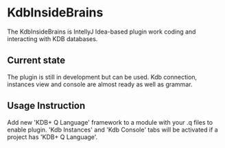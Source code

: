 # KdbInsideBrains #

The KdbInsideBrains is IntellyJ Idea-based plugin work coding and interacting with KDB databases.

## Current state

The plugin is still in development but can be used. Kdb connection, instances view and console are almost ready as well
as grammar.

## Usage Instruction

Add new 'KDB+ Q Language' framework to a module with your .q files to enable plugin. 'Kdb Instances' and 'Kdb Console'
tabs will be activated if a project has 'KDB+ Q Language'.